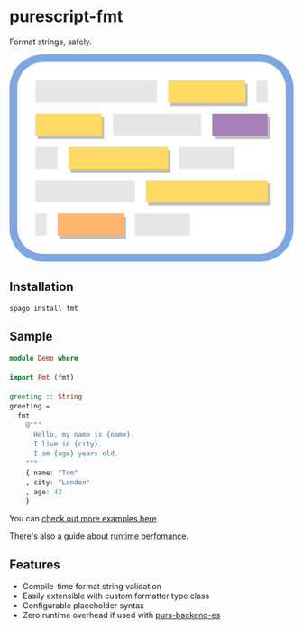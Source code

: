 # purescript-fmt

Format strings, safely.

![fmt](logo.svg)

## Installation

```
spago install fmt
```

## Sample


```hs
module Demo where

import Fmt (fmt)

greeting :: String
greeting =
  fmt
    @"""
      Hello, my name is {name}.
      I live in {city}.
      I am {age} years old.
    """
    { name: "Tom"
    , city: "London"
    , age: 42
    }
```

You can [check out more examples here](./Samples.md). 

There's also a guide about [runtime perfomance](./Performance.md).

## Features

- Compile-time format string validation
- Easily extensible with custom formatter type class
- Configurable placeholder syntax
- Zero runtime overhead if used with [purs-backend-es](https://github.com/aristanetworks/purescript-backend-optimizer)
